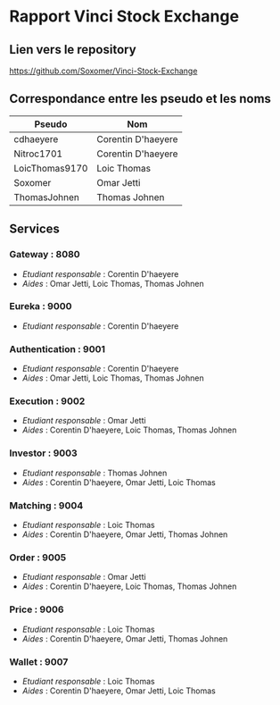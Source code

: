 # Rapport Vinci Stock Exchange

## Lien vers le repository

https://github.com/Soxomer/Vinci-Stock-Exchange

## Correspondance entre les pseudo et les noms

| Pseudo          | Nom                |
|-----------------|--------------------|
| cdhaeyere       | Corentin D'haeyere |
| Nitroc1701      | Corentin D'haeyere |
| LoicThomas9170  | Loic Thomas        |
| Soxomer         | Omar Jetti         |
| ThomasJohnen    | Thomas Johnen      |

## Services

### Gateway : 8080

- _Etudiant responsable_ : Corentin D'haeyere
- _Aides_ : Omar Jetti, Loic Thomas, Thomas Johnen

### Eureka : 9000

- _Etudiant responsable_ : Corentin D'haeyere

### Authentication : 9001

- _Etudiant responsable_ : Corentin D'haeyere
- _Aides_ : Omar Jetti, Loic Thomas, Thomas Johnen

### Execution : 9002

- _Etudiant responsable_ : Omar Jetti
- _Aides_ : Corentin D'haeyere, Loic Thomas, Thomas Johnen

### Investor : 9003

- _Etudiant responsable_ : Thomas Johnen
- _Aides_ : Corentin D'haeyere, Omar Jetti, Loic Thomas

### Matching : 9004

- _Etudiant responsable_ : Loic Thomas
- _Aides_ : Corentin D'haeyere, Omar Jetti, Thomas Johnen

### Order : 9005

- _Etudiant responsable_ : Omar Jetti
- _Aides_ : Corentin D'haeyere, Loic Thomas, Thomas Johnen

### Price : 9006

- _Etudiant responsable_ : Loic Thomas
- _Aides_ : Corentin D'haeyere, Omar Jetti, Thomas Johnen

### Wallet : 9007

- _Etudiant responsable_ : Loic Thomas
- _Aides_ : Corentin D'haeyere, Omar Jetti, Loic Thomas